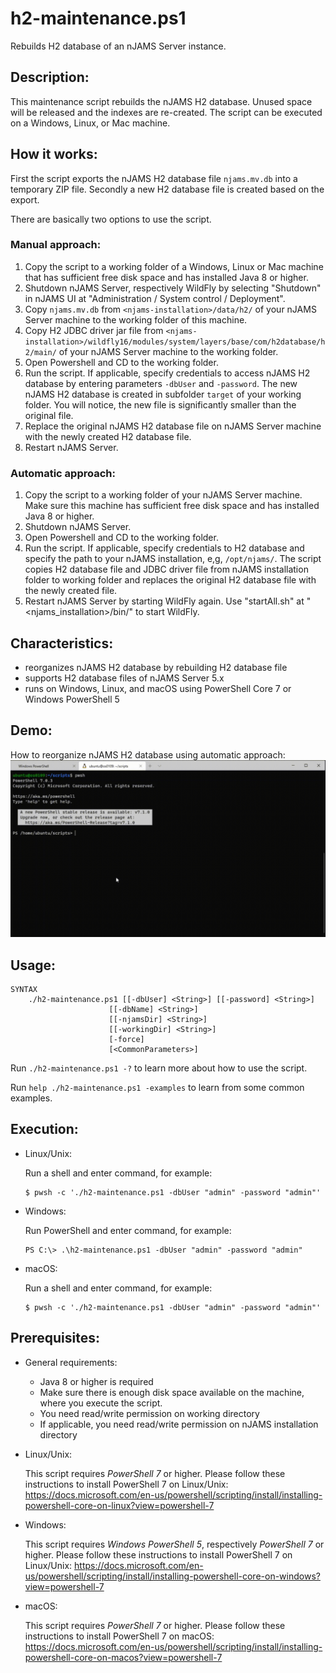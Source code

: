 # h2-maintenance.ps1
Rebuilds H2 database of an nJAMS Server instance.

## Description:

This maintenance script rebuilds the nJAMS H2 database. Unused space will be released and the indexes are re-created. The script can be executed on a Windows, Linux, or Mac machine.

## How it works:

First the script exports the nJAMS H2 database file `njams.mv.db` into a temporary ZIP file. Secondly a new H2 database file is created based on the export.

There are basically two options to use the script.

### Manual approach:

  1. Copy the script to a working folder of a Windows, Linux or Mac machine that has sufficient free disk space and has installed Java 8 or higher.
  2. Shutdown nJAMS Server, respectively WildFly by selecting "Shutdown" in nJAMS UI at "Administration / System control / Deployment".
  3. Copy `njams.mv.db` from `<njams-installation>/data/h2/` of your nJAMS Server machine to the working folder of this machine.
  4. Copy H2 JDBC driver jar file from `<njams-installation>/wildfly16/modules/system/layers/base/com/h2database/h2/main/` of your nJAMS Server machine to the working folder.
  5. Open Powershell and CD to the working folder.
  6. Run the script. If applicable, specify credentials to access nJAMS H2 database by entering parameters `-dbUser` and `-password`. The new nJAMS H2 database is created in subfolder `target` of your working folder. You will notice, the new file is significantly smaller than the original file.
  7. Replace the original nJAMS H2 database file on nJAMS Server machine with the newly created H2 database file.
  8. Restart nJAMS Server.

### Automatic approach:

  1. Copy the script to a working folder of your nJAMS Server machine. Make sure this machine has sufficient free disk space and has installed Java 8 or higher.
  2. Shutdown nJAMS Server.
  3. Open Powershell and CD to the working folder.
  4. Run the script. If applicable, specify credentials to H2 database and specify the path to your nJAMS installation, e,g, `/opt/njams/`. The script copies H2 database file and JDBC driver file from nJAMS installation folder to working folder and replaces the original H2 database file with the newly created file. 
  5. Restart nJAMS Server by starting WildFly again. Use "startAll.sh" at "<njams_installation>/bin/" to start WildFly.


## Characteristics:

* reorganizes nJAMS H2 database by rebuilding H2 database file
* supports H2 database files of nJAMS Server 5.x
* runs on Windows, Linux, and macOS using PowerShell Core 7 or Windows PowerShell 5

## Demo:
How to reorganize nJAMS H2 database using automatic approach:
![h2-maintenance-demo](img/h2-maintenance-demo.gif)

## Usage:

```
SYNTAX
    ./h2-maintenance.ps1 [[-dbUser] <String>] [[-password] <String>]
                      [[-dbName] <String>]
                      [[-njamsDir] <String>]
                      [[-workingDir] <String>]
                      [-force]
                      [<CommonParameters>]
```

Run `./h2-maintenance.ps1 -?` to learn more about how to use the script. 

Run `help ./h2-maintenance.ps1 -examples` to learn from some common examples. 

## Execution:

* Linux/Unix:

  Run a shell and enter command, for example:

  ```
  $ pwsh -c './h2-maintenance.ps1 -dbUser "admin" -password "admin"'
  ```

* Windows:

  Run PowerShell and enter command, for example:

  ```
  PS C:\> .\h2-maintenance.ps1 -dbUser "admin" -password "admin"
  ```

* macOS:

  Run a shell and enter command, for example:

  ```
  $ pwsh -c './h2-maintenance.ps1 -dbUser "admin" -password "admin"'
  ```

## Prerequisites:

* General requirements:

  - Java 8 or higher is required
  - Make sure there is enough disk space available on the machine, where you execute the script. 
  - You need read/write permission on working directory
  - If applicable, you need read/write permission on nJAMS installation directory

* Linux/Unix: 

  This script requires *PowerShell 7* or higher. Please follow these instructions to install PowerShell 7 on Linux/Unix:
  https://docs.microsoft.com/en-us/powershell/scripting/install/installing-powershell-core-on-linux?view=powershell-7

* Windows:

  This script requires *Windows PowerShell 5*, respectively *PowerShell 7* or higher. Please follow these instructions to install PowerShell 7 on Linux/Unix:
  https://docs.microsoft.com/en-us/powershell/scripting/install/installing-powershell-core-on-windows?view=powershell-7

* macOS:

  This script requires *PowerShell 7* or higher. Please follow these instructions to install PowerShell 7 on macOS:
  https://docs.microsoft.com/en-us/powershell/scripting/install/installing-powershell-core-on-macos?view=powershell-7